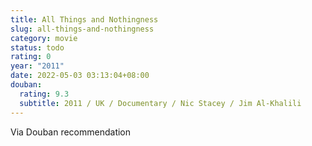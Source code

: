 ```yaml
---
title: All Things and Nothingness
slug: all-things-and-nothingness
category: movie
status: todo
rating: 0
year: "2011"
date: 2022-05-03 03:13:04+08:00
douban:
  rating: 9.3
  subtitle: 2011 / UK / Documentary / Nic Stacey / Jim Al-Khalili
---
```


Via Douban recommendation
